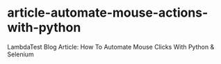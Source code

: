 # article-automate-mouse-actions-with-python
 LambdaTest Blog Article: How To Automate Mouse Clicks With Python & Selenium
